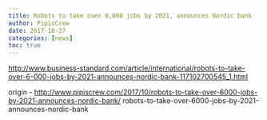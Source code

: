 ```yaml
---
title: Robots to take over 6,000 jobs by 2021, announces Nordic bank
author: PipisCrew
date: 2017-10-27
categories: [news]
toc: true
---
```


http://www.business-standard.com/article/international/robots-to-take-over-6-000-jobs-by-2021-announces-nordic-bank-117102700545_1.html

origin - http://www.pipiscrew.com/2017/10/robots-to-take-over-6000-jobs-by-2021-announces-nordic-bank/ robots-to-take-over-6000-jobs-by-2021-announces-nordic-bank